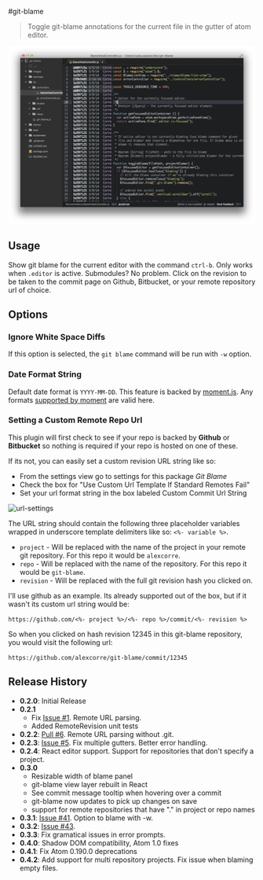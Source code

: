 #git-blame

> Toggle git-blame annotations for the current file in the gutter of atom editor.

![screenshot](https://raw.githubusercontent.com/alexcorre/git-blame/master/images/screen-shot.png)

## Usage

Show git blame for the current editor with the command `ctrl-b`. Only works when `.editor` is active. Submodules? No problem. Click on the revision to be taken to the commit page on Github, Bitbucket, or your remote repository url of choice.

## Options

### Ignore White Space Diffs

If this option is selected, the `git blame` command will be run with `-w` option.

### Date Format String

Default date format is `YYYY-MM-DD`. This feature is backed by [moment.js](http://momentjs.com/). Any formats [supported by moment](http://momentjs.com/docs/#/displaying/format/) are valid here.

### Setting a Custom Remote Repo Url
This plugin will first check to see if your repo is backed by **Github** or **Bitbucket** so nothing is required if your repo is hosted on one of these.

If its not, you can easily set a custom revision URL string like so:
- From the settings view go to settings for this package *Git Blame*
- Check the box for "Use Custom Url Template If Standard Remotes Fail"
- Set your url format string in the box labeled Custom Commit Url String

![url-settings](https://raw.githubusercontent.com/alexcorre/git-blame/master/images/url-settings.png)

The URL string should contain the following three placeholder variables wrapped in underscore template delimiters like so: `<%- variable %>`.
- `project` - Will be replaced with the name of the project in your remote git repository. For this repo it would be `alexcorre`.
- `repo` - Will be replaced with the name of the repository. For this repo it would be `git-blame`.
- `revision` - Will be replaced with the full git revision hash you clicked on.

I'll use github as an example. Its already supported out of the box, but if it wasn't its custom url string would be:

```
https://github.com/<%- project %>/<%- repo %>/commit/<%- revision %>
```
So when you clicked on hash revision 12345 in this git-blame repository, you would visit the following url:

```
https://github.com/alexcorre/git-blame/commit/12345
```

## Release History

* **0.2.0**: Initial Release
* **0.2.1**
  - Fix [Issue #1](https://github.com/alexcorre/git-blame/issues/1). Remote URL parsing.
  - Added RemoteRevision unit tests
* **0.2.2**: [Pull #6](https://github.com/alexcorre/git-blame/pull/6). Remote URL parsing without .git.
* **0.2.3**: [Issue #5](https://github.com/alexcorre/git-blame/issues/5). Fix multiple gutters. Better error handling.
* **0.2.4**: React editor support. Support for repositories that don't specify a project.
* **0.3.0**
  - Resizable width of blame panel
  - git-blame view layer rebuilt in React
  - See commit message tooltip when hovering over a commit
  - git-blame now updates to pick up changes on save
  - support for remote repositories that have "." in project or repo names
* **0.3.1**: [Issue #41](https://github.com/alexcorre/git-blame/issues/41). Option to blame with -w.
* **0.3.2**: [Issue #43](https://github.com/alexcorre/git-blame/issues/43).
* **0.3.3**: Fix gramatical issues in error prompts.
* **0.4.0**: Shadow DOM compatibility, Atom 1.0 fixes
* **0.4.1**: Fix Atom 0.190.0 deprecations
* **0.4.2**: Add support for multi repository projects. Fix issue when blaming empty files.
